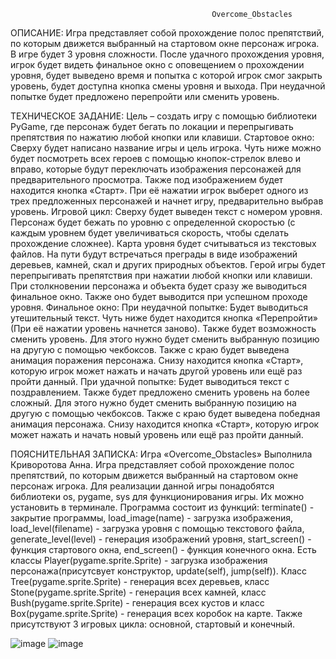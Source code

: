                                                  Overcome_Obstacles

ОПИСАНИЕ:
    Игра представляет собой прохождение полос препятствий, по которым движется выбранный на стартовом окне персонаж игрока.
  В игре будет 3 уровня сложности. После удачного прохождения уровня, игрок будет видеть финальное окно с оповещением о прохождении уровня, будет выведено время и попытка с которой игрок смог закрыть уровень,
  будет доступна кнопка смены уровня и выхода. При неудачной попытке будет предложено перепройти или сменить уровень.

ТЕХНИЧЕСКОЕ ЗАДАНИЕ:
    Цель – создать игру с помощью библиотеки PyGame, где персонаж будет бегать по локации и перепрыгивать препятствия по нажатию любой кнопки или клавиши.
  Стартовое окно: Сверху будет написано название игры и цель игрока. Чуть ниже можно будет посмотреть всех героев с помощью кнопок-стрелок влево и вправо, которые будут переключать изображения персонажей для предварительного просмотра. Также под изображением будет находится кнопка «Старт». При её нажатии игрок выберет одного из трех предложенных персонажей и начнет игру, предварительно выбрав уровень. 
  Игровой цикл: Сверху будет выведен текст с номером уровня. Персонаж будет бежать по уровню с определенной скоростью (с каждым уровнем будет увеличиваться скорость, чтобы сделать прохождение сложнее). Карта уровня будет считываться из текстовых файлов. На пути будут встречаться преграды в виде изображений деревьев, камней, скал и других природных объектов. Герой игры будет перепрыгивать препятствия при нажатии любой кнопки или клавиши. При столкновении персонажа и объекта будет сразу же выводиться финальное окно.  Также оно будет выводится при успешном проходе уровня. 
  Финальное окно: При неудачной попытке: Будет выводиться утешительный текст. Чуть ниже будет находится кнопка «Перепройти» (При её нажатии уровень начнется заново). Также будет возможность сменить уровень. Для этого нужно будет сменить выбранную позицию на другую с помощью чекбоксов. Также с краю будет выведена анимация поражения персонажа. Снизу находится кнопка «Старт», которую игрок может нажать и начать другой уровень или ещё раз пройти данный. При удачной попытке: Будет выводиться текст с поздравлением. Также будет предложено сменить уровень на более сложный. Для этого нужно будет сменить выбранную позицию на другую с помощью чекбоксов. Также с краю будет выведена победная анимация персонажа. Снизу находится кнопка «Старт», которую игрок может нажать и начать новый уровень или ещё раз пройти данный.
  
ПОЯСНИТЕЛЬНАЯ ЗАПИСКА:
Игра «Overcome_Obstacles» Выполнила Криворотова Анна. Игра представляет собой прохождение полос препятствий, по которым движется выбранный на стартовом окне персонаж игрока. Для реализации данной игры понадобятся библиотеки os, pygame, sys для функционирования игры. Их можно установить в терминале. Программа состоит из функций: terminate() - закрытие программы, load_image(name) - загрузка изображения, load_level(filename) - загрузка уровня с помощью текстового файла, generate_level(level) - генерация изображений уровня, start_screen() - функция стартового окна, end_screen() - функция конечного окна. Есть классы  Player(pygame.sprite.Sprite) - загрузка изображения персонажа(присутсвует конструктор, update(self), jump(self)). Класс Tree(pygame.sprite.Sprite) - генерация всех деревьев, класс Stone(pygame.sprite.Sprite) - генерация всех камней, класс Bush(pygame.sprite.Sprite) - генерация всех кустов и класс Box(pygame.sprite.Sprite) - генерация всех коробок на карте. Также присутствуют 3 игровых цикла: основной, стартовый и конечный. 

![image](https://github.com/user-attachments/assets/50bbdc9b-d79f-4d4c-a16d-5ac06f4bc7bf) 
![image](https://github.com/user-attachments/assets/fbb2189f-73fb-4e8e-beb2-bae15377754c)

